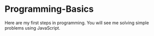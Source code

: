 # Programming-Basics
Here are my first steps in programming. 
You will see me solving simple problems using JavaScript. 
